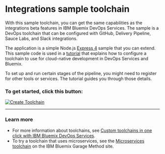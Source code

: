 # Integrations sample toolchain

With this sample toolchain, you can get the same capabilities as the integrations beta features in IBM Bluemix DevOps Services. The sample is a DevOps toolchain that can be configured with GitHub, Delivery Pipeline, Sauce Labs, and Slack integrations.

The application is a simple Node.js [Express 4](http://expressjs.com/) sample that you can extend. This sample code is used in a [tutorial](https://method.mybluemix.net/devops/method/tutorials/tutorial_automated) that explains how to configure a toolchain to use for cloud-native development in DevOps Services and Bluemix. 

To set up and run certain stages of the pipeline, you might need to register for other tools or services. The tutorial guides you through those details.


### To get started, click this button:
[![Create Toolchain](https://console.bluemix.net/devops/graphics/create_toolchain_button.png)](https://console.bluemix.net/devops/setup/deploy/?repository=https%3A//github.com/open-toolchain/devops-tutorial.git)
 
---
### Learn more

* For more information about toolchains, see [Custom toolchains in one click with IBM Bluemix DevOps Services](https://developer.ibm.com/devops-services/2016/06/16/open-toolchain-with-ibm-bluemix-devops-services/).
* To try a toolchain that uses microservices, see the [Microservices toolchain](https://www.ibm.com/devops/method/toolchains/microservices_toolchain) on the IBM Bluemix Garage Method site.
